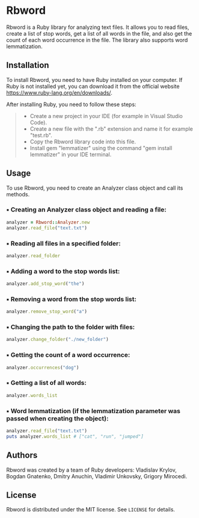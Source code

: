 # Rbword

Rbword is a Ruby library for analyzing text files. It allows you to read files, create a list of stop words, get a list of all words in the file, and also get the count of each word occurrence in the file. The library also supports word lemmatization.

## Installation

To install Rbword, you need to have Ruby installed on your computer. If Ruby is not installed yet, you can download it from the official website https://www.ruby-lang.org/en/downloads/.

After installing Ruby, you need to follow these steps:

> + Create a new project in your IDE (for example in Visual Studio Code).
> + Create a new file with the ".rb" extension and name it for example "test.rb".
> + Copy the Rbword library code into this file.
> + Install gem "lemmatizer" using the command "gem install lemmatizer" in your IDE terminal.

## Usage

To use Rbword, you need to create an Analyzer class object and call its methods.

### ▪️ Creating an Analyzer class object and reading a file:

```ruby
analyzer = Rbword::Analyzer.new
analyzer.read_file("text.txt")
```


### ▪️ Reading all files in a specified folder:

```ruby
analyzer.read_folder
```


### ▪️ Adding a word to the stop words list:

```ruby
analyzer.add_stop_word("the")
```


### ▪️ Removing a word from the stop words list:

```ruby
analyzer.remove_stop_word("a")
```


### ▪️ Changing the path to the folder with files:

```ruby
analyzer.change_folder("./new_folder")
```


### ▪️ Getting the count of a word occurrence:

```ruby
analyzer.occurrences("dog")
```


### ▪️ Getting a list of all words:

```ruby
analyzer.words_list
```


### ▪️ Word lemmatization (if the lemmatization parameter was passed when creating the object):

```ruby
analyzer.read_file("text.txt")
puts analyzer.words_list # ["cat", "run", "jumped"]
```


## Authors

Rbword was created by a team of Ruby developers: Vladislav Krylov, Bogdan Gnatenko, Dmitry Anuchin, Vladimir Unkovsky, Grigory Mirocedi.

## License

Rbword is distributed under the MIT license. See `LICENSE` for details.

